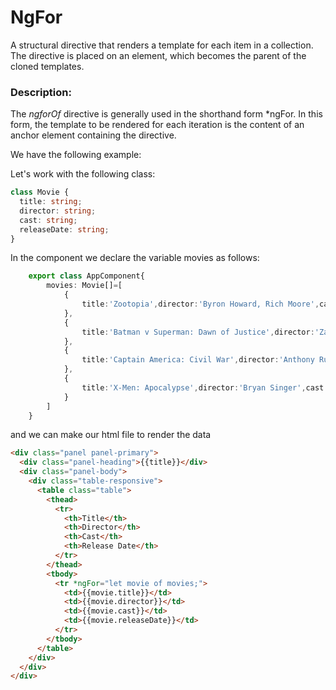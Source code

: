 # NgFor

A structural directive that renders a template for each item in a collection. The directive is placed on an element, which becomes the parent of the cloned templates.

### Description:

The _ngforOf_ directive is generally used in the shorthand form \*ngFor. In this form, the template to be rendered for each iteration is the content of an anchor element containing the directive.

We have the following example:

Let's work with the following class:

```typescript
class Movie {
  title: string;
  director: string;
  cast: string;
  releaseDate: string;
}
```

In the component we declare the variable movies as follows:

```TypeScript
    export class AppComponent{
        movies: Movie[]=[
            {
                title:'Zootopia',director:'Byron Howard, Rich Moore',cast:'Idris Elba, Ginnifer Goodwin, Jason Bateman', releaseDate:'March 4, 2016'
            },
            {
                title:'Batman v Superman: Dawn of Justice',director:'Zack Snyder',cast:'Ben Affleck, Henry Cavill, Amy Adams',releaseDate:'March 25, 2016'
            },
            {
                title:'Captain America: Civil War',director:'Anthony Russo, Joe Russo',cast:'Scarlett Johansson, Elizabeth Olsen, Chris Evans',releaseDate:'May 6, 2016'
            },
            {
                title:'X-Men: Apocalypse',director:'Bryan Singer',cast:'Jennifer Lawrence, Olivia Munn, Oscar Isaac',releaseDate:'May 27, 2016'
            }
        ]
    }
```

and we can make our html file to render the data

```html
<div class="panel panel-primary">
  <div class="panel-heading">{{title}}</div>
  <div class="panel-body">
    <div class="table-responsive">
      <table class="table">
        <thead>
          <tr>
            <th>Title</th>
            <th>Director</th>
            <th>Cast</th>
            <th>Release Date</th>
          </tr>
        </thead>
        <tbody>
          <tr *ngFor="let movie of movies;">
            <td>{{movie.title}}</td>
            <td>{{movie.director}}</td>
            <td>{{movie.cast}}</td>
            <td>{{movie.releaseDate}}</td>
          </tr>
        </tbody>
      </table>
    </div>
  </div>
</div>
```
